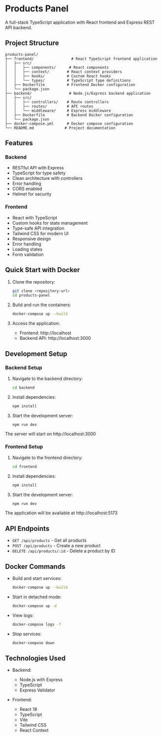 # Products Panel

A full-stack TypeScript application with React frontend and Express REST API backend.

## Project Structure

```
products-panel/
├── frontend/                 # React TypeScript frontend application
│   ├── src/
│   │   ├── components/      # React components
│   │   ├── context/        # React context providers
│   │   ├── hooks/          # Custom React hooks
│   │   └── types/          # TypeScript type definitions
│   ├── Dockerfile          # Frontend Docker configuration
│   └── package.json
├── backend/                 # Node.js/Express backend application
│   ├── src/
│   │   ├── controllers/    # Route controllers
│   │   ├── routes/         # API routes
│   │   └── middleware/     # Express middleware
│   ├── Dockerfile          # Backend Docker configuration
│   └── package.json
├── docker-compose.yml      # Docker compose configuration
└── README.md              # Project documentation
```

## Features

### Backend
- RESTful API with Express
- TypeScript for type safety
- Clean architecture with controllers
- Error handling
- CORS enabled
- Helmet for security

### Frontend
- React with TypeScript
- Custom hooks for state management
- Type-safe API integration
- Tailwind CSS for modern UI
- Responsive design
- Error handling
- Loading states
- Form validation

## Quick Start with Docker

1. Clone the repository:
   ```bash
   git clone <repository-url>
   cd products-panel
   ```

2. Build and run the containers:
   ```bash
   docker-compose up --build
   ```

3. Access the application:
   - Frontend: http://localhost
   - Backend API: http://localhost:3000

## Development Setup

### Backend Setup

1. Navigate to the backend directory:
   ```bash
   cd backend
   ```

2. Install dependencies:
   ```bash
   npm install
   ```

3. Start the development server:
   ```bash
   npm run dev
   ```

The server will start on http://localhost:3000

### Frontend Setup

1. Navigate to the frontend directory:
   ```bash
   cd frontend
   ```

2. Install dependencies:
   ```bash
   npm install
   ```

3. Start the development server:
   ```bash
   npm run dev
   ```

The application will be available at http://localhost:5173

## API Endpoints

- `GET /api/products` - Get all products
- `POST /api/products` - Create a new product
- `DELETE /api/products/:id` - Delete a product by ID

## Docker Commands

- Build and start services:
  ```bash
  docker-compose up --build
  ```

- Start in detached mode:
  ```bash
  docker-compose up -d
  ```

- View logs:
  ```bash
  docker-compose logs -f
  ```

- Stop services:
  ```bash
  docker-compose down
  ```

## Technologies Used

- Backend:
  - Node.js with Express
  - TypeScript
  - Express Validator

- Frontend:
  - React 18
  - TypeScript
  - Vite
  - Tailwind CSS
  - React Context 